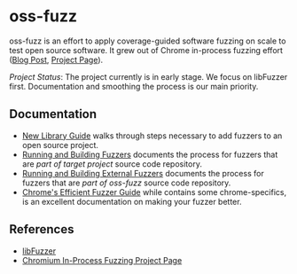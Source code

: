 # oss-fuzz 

oss-fuzz is an effort to apply coverage-guided software fuzzing on scale to test open source software. It grew out of Chrome in-process fuzzing effort ([Blog Post](https://security.googleblog.com/2016/08/guided-in-process-fuzzing-of-chrome.html), [Project Page](https://chromium.googlesource.com/chromium/src/testing/libfuzzer/)). 


*Project Status*: The project currently is in early stage. We focus on libFuzzer first. Documentation and smoothing the process is our main priority.

## Documentation

* [New Library Guide](docs/new_library.md) walks through steps necessary to add fuzzers to an open source project.
* [Running and Building Fuzzers](docs/building_running_fuzzers.md) documents the process for fuzzers that are
  *part of target project* source code repository.
* [Running and Building External Fuzzers](docs/building_running_fuzzers_external.md) documents the process for fuzzers that are
  *part of oss-fuzz* source code repository.
* [Chrome's Efficient Fuzzer Guide](https://chromium.googlesource.com/chromium/src/testing/libfuzzer/+/HEAD/efficient_fuzzer.md) while contains some chrome-specifics, is an excellent documentation on making your fuzzer better.


## References
* [libFuzzer](http://llvm.org/docs/LibFuzzer.html)
* [Chromium In-Process Fuzzing Project Page](https://chromium.googlesource.com/chromium/src/testing/libfuzzer/)

